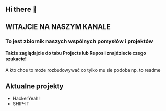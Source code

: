 ## Hi there 👋


## WITAJCIE NA NASZYM KANALE 
### To jest zbiornik naszych wspólnych pomysłów i projektów
#### Także zaglądajcie do tabu Projects lub Repos i znajdziecie czego szukacie!
A kto chce to może rozbudowywać co tylko mu sie podoba np. to readme 

## Aktualne projekty
- HackerYeah!
- SHIP-IT
<!--

**Here are some ideas to get you started:**

🙋‍♀️ A short introduction - what is your organization all about?
🌈 Contribution guidelines - how can the community get involved?
👩‍💻 Useful resources - where can the community find your docs? Is there anything else the community should know?
🍿 Fun facts - what does your team eat for breakfast?
🧙 Remember, you can do mighty things with the power of [Markdown](https://docs.github.com/github/writing-on-github/getting-started-with-writing-and-formatting-on-github/basic-writing-and-formatting-syntax)
-->
